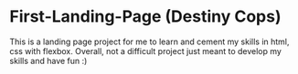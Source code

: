 # First-Landing-Page (Destiny Cops)
This is a landing page project for me to learn and cement my skills in html, css with flexbox. Overall, not a difficult project just meant to develop my skills and have fun :)
